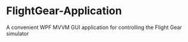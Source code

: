 # FlightGear-Application
 A convenient WPF MVVM GUI application for controlling the Flight Gear simulator

